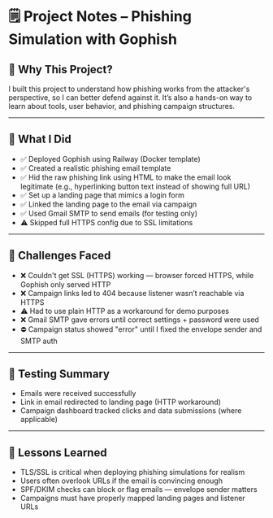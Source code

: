 # 🗒️ Project Notes – Phishing Simulation with Gophish

## 🧠 Why This Project?
I built this project to understand how phishing works from the attacker's perspective, so I can better defend against it. It’s also a hands-on way to learn about tools, user behavior, and phishing campaign structures.

---

## 🔧 What I Did

- ✅ Deployed Gophish using Railway (Docker template)
- ✅ Created a realistic phishing email template
- ✅ Hid the raw phishing link using HTML to make the email look legitimate (e.g., hyperlinking button text instead of showing full URL)
- ✅ Set up a landing page that mimics a login form
- ✅ Linked the landing page to the email via campaign
- ✅ Used Gmail SMTP to send emails (for testing only)
- ⚠️ Skipped full HTTPS config due to SSL limitations

---

## 🚧 Challenges Faced

- ❌ Couldn't get SSL (HTTPS) working — browser forced HTTPS, while Gophish only served HTTP
- ❌ Campaign links led to 404 because listener wasn’t reachable via HTTPS
- ⚠️ Had to use plain HTTP as a workaround for demo purposes
- ❌ Gmail SMTP gave errors until correct settings + password were used
- ⛔ Campaign status showed "error" until I fixed the envelope sender and SMTP auth

---

## 🧪 Testing Summary

- Emails were received successfully
- Link in email redirected to landing page (HTTP workaround)
- Campaign dashboard tracked clicks and data submissions (where applicable)

---

## 📝 Lessons Learned

- TLS/SSL is critical when deploying phishing simulations for realism
- Users often overlook URLs if the email is convincing enough
- SPF/DKIM checks can block or flag emails — envelope sender matters
- Campaigns must have properly mapped landing pages and listener URLs
